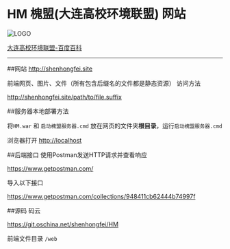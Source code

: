 # HM 槐盟(大连高校环境联盟)	网站

![LOGO](http://tva2.sinaimg.cn/crop.0.0.180.180.180/a121378fjw1e8qgp5bmzyj2050050aa8.jpg)


[大连高校环境联盟-百度百科](http://baike.baidu.com/link?url=VhFPgFwxN_0WM8DWqC9YEGVTLZsLpFmHSPlwEIb-g4IUESdx3CdnKhZ-rlQHtzi2qMhNiWunTaqiviOzQXqJkdi1YR32bL0sECsj2UJtIMW1x2Sig6Fg2xXBhooWa1yNb2WNoWSZwFKcpdrKx932fLYaoIl01Gbkt3p5LIAhrWayhrr4vITOzAFIlx1VHeQs)

---

##网站
http://shenhongfei.site

前端网页、图片、文件（所有包含后缀名的文件都是静态资源） 访问方法

http://shenhongfei.site/path/to/file.suffix

##服务器本地部署方法

将`HM.war` 和 `启动槐盟服务器.cmd` 放在网页的文件夹**根目录**，运行`启动槐盟服务器.cmd`

浏览器打开 [http://localhost](http://localhost)

##后端接口
使用Postman发送HTTP请求并查看响应

https://www.getpostman.com/

导入以下接口

https://www.getpostman.com/collections/948411cb62444b74997f

##源码
码云

https://git.oschina.net/shenhongfei/HM

前端文件目录 `/web`


